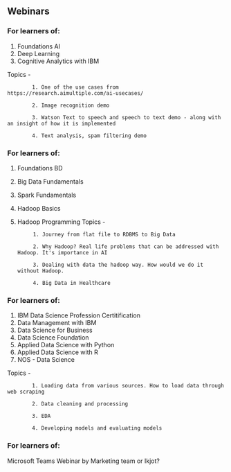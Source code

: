 ## Webinars
### For learners of:
1. Foundations AI
2. Deep Learning
3. Cognitive Analytics with IBM

Topics -    
            
            1. One of the use cases from https://research.aimultiple.com/ai-usecases/
            
            2. Image recognition demo
            
            3. Watson Text to speech and speech to text demo - along with an insight of how it is implemented
            
            4. Text analysis, spam filtering demo

### For learners of:
1. Foundations BD
2. Big Data Fundamentals
3. Spark Fundamentals
4. Hadoop Basics
5. Hadoop Programming
Topics - 

            1. Journey from flat file to RDBMS to Big Data
            
            2. Why Hadoop? Real life problems that can be addressed with Hadoop. It's importance in AI
            
            3. Dealing with data the hadoop way. How would we do it without Hadoop.
            
            4. Big Data in Healthcare

### For learners of:
1. IBM Data Science Profession Certitification
2. Data Management with IBM
3. Data Science for Business
4. Data Science Foundation
5. Applied Data Science with Python
6. Applied Data Science with R
7. NOS - Data Science

Topics - 
            
            1. Loading data from various sources. How to load data through web scraping

            2. Data cleaning and processing

            3. EDA

            4. Developing models and evaluating models


### For learners of:
Microsoft Teams
    Webinar by Marketing team or Ikjot?
